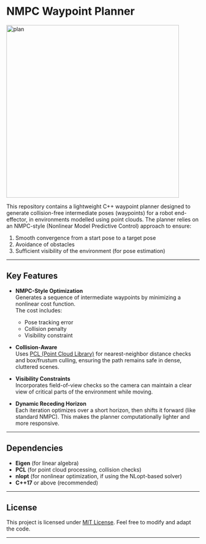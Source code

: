 # NMPC Waypoint Planner

<img src="https://github.com/user-attachments/assets/f92ecdd2-ec59-4e00-a447-ab8dfa0f24b8"
     alt="plan"
     width="450">

This repository contains a lightweight C++ waypoint planner designed to generate collision-free intermediate poses (waypoints) for a robot end-effector, in environments modelled using point clouds. The planner relies on an NMPC-style (Nonlinear Model Predictive Control) approach to ensure:
1. Smooth convergence from a start pose to a target pose
2. Avoidance of obstacles
3. Sufficient visibility of the environment (for pose estimation)

---

## Key Features

- **NMPC-Style Optimization**  
  Generates a sequence of intermediate waypoints by minimizing a nonlinear cost function.  
  The cost includes:
  - Pose tracking error  
  - Collision penalty  
  - Visibility constraint  

- **Collision-Aware**  
  Uses [PCL (Point Cloud Library)](http://pointclouds.org/) for nearest-neighbor distance checks and box/frustum culling, ensuring the path remains safe in dense, cluttered scenes.

- **Visibility Constraints**  
  Incorporates field-of-view checks so the camera can maintain a clear view of critical parts of the environment while moving.

- **Dynamic Receding Horizon**  
  Each iteration optimizes over a short horizon, then shifts it forward (like standard NMPC). This makes the planner computationally lighter and more responsive.

---

## Dependencies

- **Eigen** (for linear algebra)
- **PCL** (for point cloud processing, collision checks)
- **nlopt** (for nonlinear optimization, if using the NLopt-based solver)
- **C++17** or above (recommended)


---

## License

This project is licensed under [MIT License](LICENSE). Feel free to modify and adapt the code.

---
